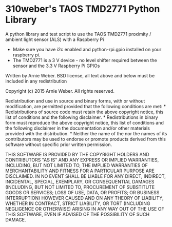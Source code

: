 # 310weber's TAOS TMD2771 Python Library #
A python library and test script to use the TAOS TMD2771 proximity / ambient light sensor (ALS) with a Raspberry Pi

* Make sure you have i2c enabled and python-rpi.gpio installed on your raspberry pi.
* The TMD2771 is a 3 V device - no level shifter required between the sensor and the 3.3 V Raspberry Pi GPIOs

Written by Arnie Weber.  BSD license, all text above and below must be included in any redistribution

Copyright (c) 2015 Arnie Weber.  All rights reserved.

Redistribution and use in source and binary forms, with or without modification, are permitted provided that the following conditions are met: * Redistributions of source code must retain the above copyright notice, this list of conditions and the following disclaimer. * Redistributions in binary form must reproduce the above copyright notice, this list of conditions and the following disclaimer in the documentation and/or other materials provided with the distribution. * Neither the name of the nor the names of its contributors may be used to endorse or promote products derived from this software without specific prior written permission.

THIS SOFTWARE IS PROVIDED BY THE COPYRIGHT HOLDERS AND CONTRIBUTORS "AS IS" AND ANY EXPRESS OR IMPLIED WARRANTIES, INCLUDING, BUT NOT LIMITED TO, THE IMPLIED WARRANTIES OF MERCHANTABILITY AND FITNESS FOR A PARTICULAR PURPOSE ARE DISCLAIMED. IN NO EVENT SHALL BE LIABLE FOR ANY DIRECT, INDIRECT, INCIDENTAL, SPECIAL, EXEMPLARY, OR CONSEQUENTIAL DAMAGES (INCLUDING, BUT NOT LIMITED TO, PROCUREMENT OF SUBSTITUTE GOODS OR SERVICES; LOSS OF USE, DATA, OR PROFITS; OR BUSINESS INTERRUPTION) HOWEVER CAUSED AND ON ANY THEORY OF LIABILITY, WHETHER IN CONTRACT, STRICT LIABILITY, OR TORT (INCLUDING NEGLIGENCE OR OTHERWISE) ARISING IN ANY WAY OUT OF THE USE OF THIS SOFTWARE, EVEN IF ADVISED OF THE POSSIBILITY OF SUCH DAMAGE.